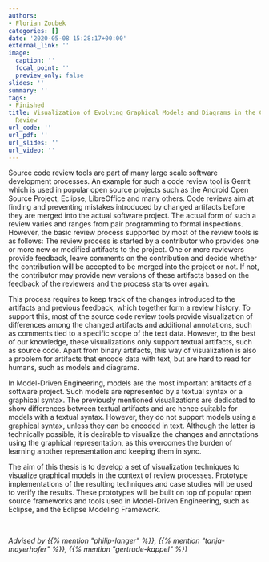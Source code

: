 ```yaml
---
authors:
- Florian Zoubek
categories: []
date: '2020-05-08 15:28:17+00:00'
external_link: ''
image:
  caption: ''
  focal_point: ''
  preview_only: false
slides: ''
summary: ''
tags:
- Finished
title: Visualization of Evolving Graphical Models and Diagrams in the Context of Model
  Review
url_code: ''
url_pdf: ''
url_slides: ''
url_video: ''
---
```


Source code review tools are part of many large scale software development processes. An example for such a code review tool is Gerrit which is used in popular open source projects such as the Android Open Source Project, Eclipse, LibreOffice and many others. Code reviews aim at finding and preventing mistakes introduced by changed artifacts before they are merged into the actual software project. The actual form of such a review varies and ranges from pair programming to formal inspections. However, the basic review process supported by most of the review tools is as follows: The review process is started by a contributor who provides one or more new or modified artifacts to the project. One or more reviewers provide feedback, leave comments on the contribution and decide whether the contribution will be accepted to be merged into the project or not. If not, the contributor may provide new versions of these artifacts based on the feedback of the reviewers and the process starts over again.

This process requires to keep track of the changes introduced to the artifacts and previous feedback, which together form a review history. To support this, most of the source code review tools provide visualization of differences among the changed artifacts and additional annotations, such as comments tied to a specific scope of the text data. However, to the best of our knowledge, these visualizations only support textual artifacts, such as source code. Apart from binary artifacts, this way of visualization is also a problem for artifacts that encode data with text, but are hard to read for humans, such as models and diagrams.

In Model-Driven Engineering, models are the most important artifacts of a software project. Such models are represented by a textual syntax or a graphical syntax. The previously mentioned visualizations are dedicated to show differences between textual artifacts and are hence suitable for models with a textual syntax. However, they do not support models using a graphical syntax, unless they can be encoded in text. Although the latter is technically possible, it is desirable to visualize the changes and annotations using the graphical representation, as this overcomes the burden of learning another representation and keeping them in sync.

The aim of this thesis is to develop a set of visualization techniques to visualize graphical models in the context of review processes. Prototype implementations of the resulting techniques and case studies will be used to verify the results. These prototypes will be built on top of popular open source frameworks and tools used in Model-Driven Engineering, such as Eclipse, and the Eclipse Modeling Framework.

&nbsp;

*Advised by {{% mention "philip-langer" %}}, {{% mention "tanja-mayerhofer" %}}, {{% mention "gertrude-kappel" %}}*